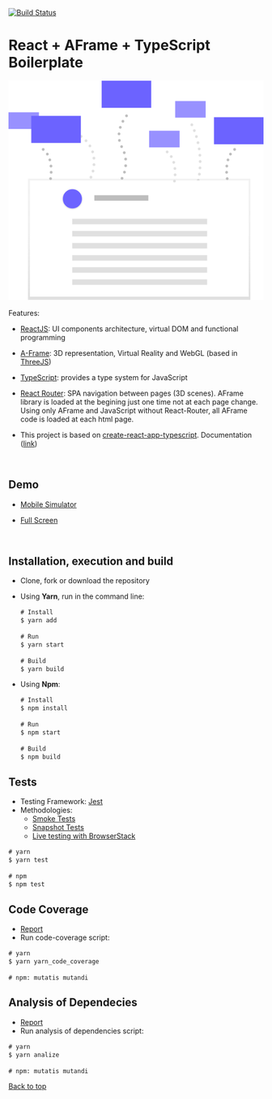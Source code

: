 [![Build Status](https://travis-ci.org/YagoLopez/react-aframe-typescript-boilerplate.svg?branch=master)](https://travis-ci.org/YagoLopez/react-aframe-typescript-boilerplate)

<p align="center"><h1>React + AFrame + TypeScript Boilerplate</h1></p>

<p align="center">
<img src="logo.svg" />
</p>

Features:

- [ReactJS](https://code.facebook.com/projects/176988925806765/react/): UI components architecture, virtual DOM and functional programming

- [A-Frame](https://aframe.io): 3D representation, Virtual Reality and WebGL (based in [ThreeJS](https://www.threejs.org))

- [TypeScript](https://www.typescriptlang.org): provides a type system for JavaScript

- [React Router](https://reacttraining.com/react-router/): SPA navigation between pages (3D scenes). AFrame library is loaded at the begining just one time not at each page change. Using only AFrame and JavaScript without React-Router, all AFrame code is loaded at each html page.

- This project is based on [create-react-app-typescript](https://github.com/wmonk/create-react-app-typescript). Documentation ([link](https://github.com/facebookincubator/create-react-app/blob/master/packages/react-scripts/template/README.md#table-of-contents))

  ​


## Demo

- [Mobile Simulator](http://mobiletest.me/htc_one_emulator/?u=https://yagolopez.js.org/react-aframe-typescript-boilerplate/build/)

- [Full Screen](https://yagolopez.js.org/react-aframe-typescript-boilerplate/build/)

  ​

## Installation, execution and build

- Clone, fork or download the repository

- Using **Yarn**, run in the command line:

  ```shell
  # Install
  $ yarn add

  # Run
  $ yarn start

  # Build
  $ yarn build
  ```


- Using **Npm**:

  ```shell
  # Install
  $ npm install

  # Run
  $ npm start

  # Build
  $ npm build
  ```




## Tests

- Testing Framework: [Jest](https://facebook.github.io/jest/)
- Methodologies:
  - [Smoke Tests](https://en.wikipedia.org/wiki/Smoke_testing_(software))
  - [Snapshot Tests](http://facebook.github.io/jest/blog/2016/07/27/jest-14.html)
  - [Live testing with BrowserStack](https://www.browserstack.com/)

```shell
# yarn
$ yarn test

# npm
$ npm test
```



## Code Coverage

- [Report](https://yagolopez.js.org/react-aframe-typescript-boilerplate/coverage/lcov-report/index.html)
- Run code-coverage script:

```shell
# yarn
$ yarn yarn_code_coverage

# npm: mutatis mutandi
```



## Analysis of Dependecies

- [Report](https://yagolopez.js.org/react-aframe-typescript-boilerplate/deps/deps.html)
- Run analysis of dependencies script:

```shell
# yarn
$ yarn analize

# npm: mutatis mutandi
```



[Back to top](#)